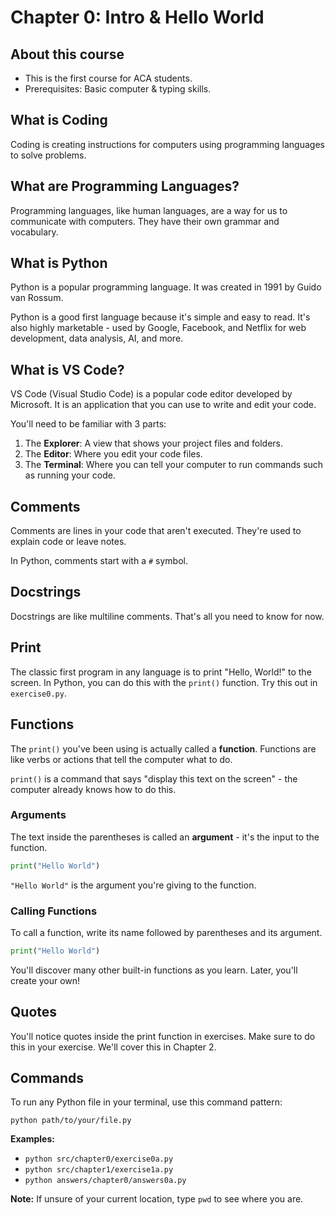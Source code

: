 # Chapter 0: Intro & Hello World

## About this course

- This is the first course for ACA students.
- Prerequisites: Basic computer & typing skills.

## What is Coding

Coding is creating instructions for computers using programming languages to solve problems.

## What are Programming Languages?

Programming languages, like human languages, are a way for us to communicate with computers. They have their own grammar and vocabulary.

## What is Python

Python is a popular programming language. It was created in 1991 by Guido van Rossum.

Python is a good first language because it's simple and easy to read. It's also highly marketable - used by Google, Facebook, and Netflix for web development, data analysis, AI, and more.

## What is VS Code?

VS Code (Visual Studio Code) is a popular code editor developed by Microsoft. It is an application that you can use to write and edit your code.

You'll need to be familiar with 3 parts:
1. The **Explorer**: A view that shows your project files and folders.
2. The **Editor**: Where you edit your code files.
3. The **Terminal**: Where you can tell your computer to run commands such as running your code.

## Comments

Comments are lines in your code that aren't executed. They're used to explain code or leave notes.

In Python, comments start with a `#` symbol.

## Docstrings

Docstrings are like multiline comments. That's all you need to know for now.

## Print

The classic first program in any language is to print "Hello, World!" to the screen. In Python, you can do this with the `print()` function. Try this out in `exercise0.py`.

## Functions

The `print()` you've been using is actually called a **function**. Functions are like verbs or actions that tell the computer what to do.

`print()` is a command that says "display this text on the screen" - the computer already knows how to do this.

### Arguments

The text inside the parentheses is called an **argument** - it's the input to the function.

```python
print("Hello World")
```

`"Hello World"` is the argument you're giving to the function.

### Calling Functions

To call a function, write its name followed by parentheses and its argument.

```python
print("Hello World")
```

You'll discover many other built-in functions as you learn. Later, you'll create your own!

## Quotes
You'll notice quotes inside the print function in exercises. Make sure to do this in your exercise. We'll cover this in Chapter 2.

## Commands

To run any Python file in your terminal, use this command pattern:

```
python path/to/your/file.py
```

**Examples:**
- `python src/chapter0/exercise0a.py`
- `python src/chapter1/exercise1a.py`
- `python answers/chapter0/answers0a.py`

**Note:** If unsure of your current location, type `pwd` to see where you are.
